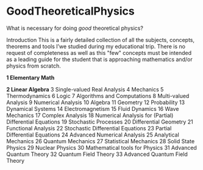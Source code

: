 # GoodTheoreticalPhysics
What is necessary for doing *good* theoretical physics?

Introduction
This is a fairly detailed collection of all the subjects, concepts, theorems and tools I’we studied during my educational
trip. There is no request of completeness as well as this "few" concepts must be intended as a leading guide for the
student that is approaching mathematics and/or physics from scratch.

**1 Elementary Math**

**2 Linear Algebra**
3 Single-valued Real Analysis
4 Mechanics
5 Thermodynamics
6 Logic
7 Algorithms and Computations
8 Multi-valued Analysis
9 Numerical Analysis
10 Algebra
11 Geometry
12 Probability
13 Dynamical Systems
14 Electromagnetism
15 Fluid Dynamics
16 Wave Mechanics
17 Complex Analysis
18 Numerical Analysis for (Partial) Differential Equations
19 Stochastic Processes
20 Differential Geometry
21 Functional Analysis
22 Stochastic Differential Equations
23 Partial Differential Equations
24 Advanced Numerical Analysis
25 Analytical Mechanics
26 Quantum Mechanics
27 Statistical Mechanics
28 Solid State Physics
29 Nuclear Physics
30 Mathematical tools for Physics
31 Advanced Quantum Theory
32 Quantum Field Theory
33 Advanced Quantum Field Theory

